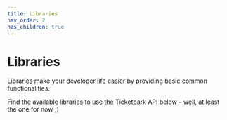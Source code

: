 ```yaml
---
title: Libraries
nav_order: 2
has_children: true
---
```

# Libraries

Libraries make your developer life easier by providing basic common functionalities.

Find the available libraries to use the Ticketpark API below – well, at least the one for now ;)
